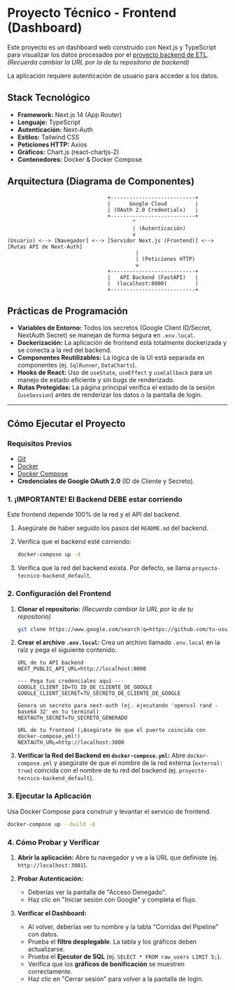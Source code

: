 # Proyecto Técnico - Frontend (Dashboard)

Este proyecto es un dashboard web construido con Next.js y TypeScript para visualizar los datos procesados por el [proyecto backend de ETL](URL_DE_TU_REPOSITORIO_BACKEND). 
*(Recuerda cambiar la URL por la de tu repositorio de backend)*

La aplicación requiere autenticación de usuario para acceder a los datos.

## Stack Tecnológico

* **Framework:** Next.js 14 (App Router)
* **Lenguaje:** TypeScript
* **Autenticación:** Next-Auth
* **Estilos:** Tailwind CSS
* **Peticiones HTTP:** Axios
* **Gráficos:** Chart.js (react-chartjs-2)
* **Contenedores:** Docker & Docker Compose

## Arquitectura (Diagrama de Componentes)

```
                                +---------------------------+
                                |      Google Cloud         |
                                | (OAuth 2.0 Credentials)   |
                                +---------------------------+
                                        ^
                                        | (Autenticación)
                                        v
(Usuario) <--> [Navegador] <--> [Servidor Next.js (Frontend)] <--> [Rutas API de Next-Auth]
                                         |
                                         | (Peticiones HTTP)
                                         v
                                +---------------------------+
                                |   API Backend (FastAPI)   |
                                |  (localhost:8000)         |
                                +---------------------------+
```

## Prácticas de Programación

* **Variables de Entorno:** Todos los secretos (Google Client ID/Secret, NextAuth Secret) se manejan de forma segura en `.env.local`.
* **Dockerización:** La aplicación de frontend está totalmente dockerizada y se conecta a la red del backend.
* **Componentes Reutilizables:** La lógica de la UI está separada en componentes (ej. `SqlRunner`, `DataCharts`).
* **Hooks de React:** Uso de `useState`, `useEffect` y `useCallback` para un manejo de estado eficiente y sin bugs de renderizado.
* **Rutas Protegidas:** La página principal verifica el estado de la sesión (`useSession`) antes de renderizar los datos o la pantalla de login.

---

## Cómo Ejecutar el Proyecto

### Requisitos Previos

* [Git](https://git-scm.com/)
* [Docker](https://www.docker.com/)
* [Docker Compose](https://docs.docker.com/compose/)
* **Credenciales de Google OAuth 2.0** (ID de Cliente y Secreto).

### 1. ¡IMPORTANTE! El Backend DEBE estar corriendo

Este frontend depende 100% de la red y el API del backend.

1.  Asegúrate de haber seguido los pasos del `README.md` del backend.
2.  Verifica que el backend esté corriendo:

    ```bash
    docker-compose up -d
    ```
    
4.  Verifica que la red del backend exista. Por defecto, se llama `proyecto-tecnico-backend_default`.

### 2. Configuración del Frontend

1.  **Clonar el repositorio:**
    *(Recuerda cambiar la URL por la de tu repositorio)*
    
    ```bash
    git clone https://www.google.com/search?q=https://github.com/tu-usuario/proyecto-tecnico-frontend.git cd proyecto-tecnico-frontend
    ```
    
3.  **Crear el archivo `.env.local`:**
    Crea un archivo llamado `.env.local` en la raíz y pega el siguiente contenido.
    
    ```.env
    URL de tu API backend
    NEXT_PUBLIC_API_URL=http://localhost:8000

    --- Pega tus credenciales aquí ---
    GOOGLE_CLIENT_ID=TU_ID_DE_CLIENTE_DE_GOOGLE GOOGLE_CLIENT_SECRET=TU_SECRETO_DE_CLIENTE_DE_GOOGLE

    Genera un secreto para next-auth (ej. ejecutando 'openssl rand -base64 32' en tu terminal)
    NEXTAUTH_SECRET=TU_SECRETO_GENERADO

    URL de tu frontend (¡Asegúrate de que el puerto coincida con docker-compose.yml!)
    NEXTAUTH_URL=http://localhost:3000
    ```
    
5.  **Verificar la Red del Backend en `docker-compose.yml`:**
    Abre `docker-compose.yml` y asegúrate de que el nombre de la red externa (`external: true`) coincida con el nombre de tu red del backend (ej. `proyecto-tecnico-backend_default`).

### 3. Ejecutar la Aplicación

Usa Docker Compose para construir y levantar el servicio de frontend.

```bash
docker-compose up --build -d
```

### 4. Cómo Probar y Verificar

1.  **Abrir la aplicación:**
    Abre tu navegador y ve a la URL que definiste (ej. `http://localhost:3001`).

2.  **Probar Autenticación:**
    * Deberías ver la pantalla de "Acceso Denegado".
    * Haz clic en "Iniciar sesión con Google" y completa el flujo.

3.  **Verificar el Dashboard:**
    * Al volver, deberías ver tu nombre y la tabla "Corridas del Pipeline" con datos.
    * Prueba el **filtro desplegable**. La tabla y los gráficos deben actualizarse.
    * Prueba el **Ejecutor de SQL** (ej. `SELECT * FROM raw_users LIMIT 5;`).
    * Verifica que los **gráficos de bonificación** se muestren correctamente.
    * Haz clic en "Cerrar sesión" para volver a la pantalla de login.
